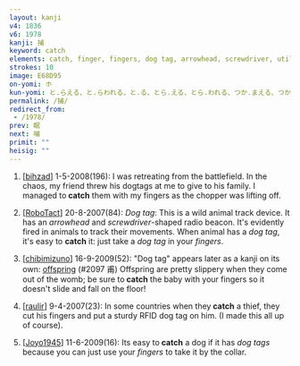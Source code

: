 ```yaml
---
layout: kanji
v4: 1836
v6: 1978
kanji: 捕
keyword: catch
elements: catch, finger, fingers, dog tag, arrowhead, screwdriver, utilize, utilise
strokes: 10
image: E68D95
on-yomi: ホ
kun-yomi: と.らえる、と.らわれる、と.る、とら.える、とら.われる、つか.まえる、つか.まる
permalink: /捕/
redirect_from:
 - /1978/
prev: 眠
next: 哺
primit: ""
heisig: ""
---
```


1) [<a href="http://kanji.koohii.com/profile/bihzad">bihzad</a>] 1-5-2008(196): I was retreating from the battlefield. In the chaos, my friend threw his dogtags at me to give to his family. I managed to<strong> catch</strong> them with my fingers as the chopper was lifting off.

2) [<a href="http://kanji.koohii.com/profile/RoboTact">RoboTact</a>] 20-8-2007(84): <em>Dog tag</em>: This is a wild animal track device. It has an <em>arrowhead</em> and <em>screwdriver</em>-shaped radio beacon. It&#039;s evidently fired in animals to track their movements. When animal has a <em>dog tag</em>, it&#039;s easy to <strong>catch</strong> it: just take a <em>dog tag</em> in your <em>fingers</em>.

3) [<a href="http://kanji.koohii.com/profile/chibimizuno">chibimizuno</a>] 16-9-2009(52): &quot;Dog tag&quot; appears later as a kanji on its own: <a href="../v4/2097.html">offspring</a> (#2097 甫) Offspring are pretty slippery when they come out of the womb; be sure to<strong> catch</strong> the baby with your fingers so it doesn&#039;t slide and fall on the floor!

4) [<a href="http://kanji.koohii.com/profile/raulir">raulir</a>] 9-4-2007(23): In some countries when they<strong> catch</strong> a thief, they cut his fingers and put a sturdy RFID dog tag on him. (I made this all up of course).

5) [<a href="http://kanji.koohii.com/profile/Joyo1945">Joyo1945</a>] 11-6-2009(16): Its easy to<strong> catch</strong> a dog if it has <em>dog tags</em> because you can just use your <em>fingers</em> to take it by the collar.

